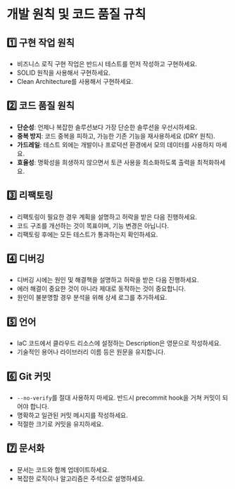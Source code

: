 # 개발 원칙 및 코드 품질 규칙

## 1️⃣ 구현 작업 원칙

- 비즈니스 로직 구현 작업은 반드시 테스트를 먼저 작성하고 구현하세요.
- SOLID 원칙을 사용해서 구현하세요.
- Clean Architecture를 사용해서 구현하세요.

## 2️⃣ 코드 품질 원칙

- **단순성**: 언제나 복잡한 솔루션보다 가장 단순한 솔루션을 우선시하세요.
- **중복 방지**: 코드 중복을 피하고, 가능한 기존 기능을 재사용하세요 (DRY 원칙).
- **가드레일**: 테스트 외에는 개발이나 프로덕션 환경에서 모의 데이터를 사용하지 마세요.
- **효율성**: 명확성을 희생하지 않으면서 토큰 사용을 최소화하도록 출력을 최적화하세요.

## 3️⃣ 리팩토링

- 리팩토링이 필요한 경우 계획을 설명하고 허락을 받은 다음 진행하세요.
- 코드 구조를 개선하는 것이 목표이며, 기능 변경은 아닙니다.
- 리팩토링 후에는 모든 테스트가 통과하는지 확인하세요.

## 4️⃣ 디버깅

- 디버깅 시에는 원인 및 해결책을 설명하고 허락을 받은 다음 진행하세요.
- 에러 해결이 중요한 것이 아니라 제대로 동작하는 것이 중요합니다.
- 원인이 불분명할 경우 분석을 위해 상세 로그를 추가하세요.

## 5️⃣ 언어

- IaC 코드에서 클라우드 리소스에 설정하는 Description은 영문으로 작성하세요.
- 기술적인 용어나 라이브러리 이름 등은 원문을 유지합니다.

## 6️⃣ Git 커밋

- `--no-verify`를 절대 사용하지 마세요. 반드시 precommit hook을 거쳐 커밋이 되어야 합니다.
- 명확하고 일관된 커밋 메시지를 작성하세요.
- 적절한 크기로 커밋을 유지하세요.

## 7️⃣ 문서화

- 문서는 코드와 함께 업데이트하세요.
- 복잡한 로직이나 알고리즘은 주석으로 설명하세요.
